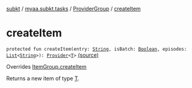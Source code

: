[subkt](../../index.md) / [myaa.subkt.tasks](../index.md) / [ProviderGroup](index.md) / [createItem](./create-item.md)

# createItem

`protected fun createItem(entry: `[`String`](https://kotlinlang.org/api/latest/jvm/stdlib/kotlin/-string/index.html)`, isBatch: `[`Boolean`](https://kotlinlang.org/api/latest/jvm/stdlib/kotlin/-boolean/index.html)`, episodes: `[`List`](https://kotlinlang.org/api/latest/jvm/stdlib/kotlin.collections/-list/index.html)`<`[`String`](https://kotlinlang.org/api/latest/jvm/stdlib/kotlin/-string/index.html)`>): `[`Provider`](https://docs.gradle.org/current/javadoc/org/gradle/api/provider/Provider.html)`<`[`T`](index.md#T)`>` [(source)](https://github.com/Myaamori/SubKt/blob/0.1.4/src/main/kotlin/myaa/subkt/tasks/tasks.kt#L545)

Overrides [ItemGroup.createItem](../-item-group/create-item.md)

Returns a new item of type [T](../-item-group/index.md#T).

